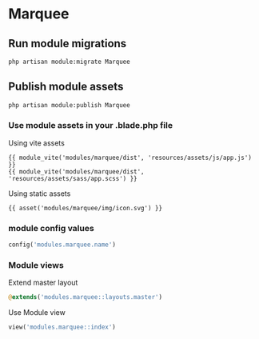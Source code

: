 # Marquee



## Run module migrations

```sh
php artisan module:migrate Marquee
```



## Publish module assets

```sh
php artisan module:publish Marquee
```




### Use module assets in your .blade.php file

Using vite assets
```blade
{{ module_vite('modules/marquee/dist', 'resources/assets/js/app.js') }}
{{ module_vite('modules/marquee/dist', 'resources/assets/sass/app.scss') }}
```


Using static assets
```blade
{{ asset('modules/marquee/img/icon.svg') }}
 ```

### module config values
```php
config('modules.marquee.name')
```



### Module views

Extend master layout

```php
@extends('modules.marquee::layouts.master')
```

Use Module view

```php
view('modules.marquee::index')
```
